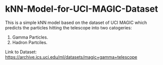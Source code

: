 # kNN-Model-for-UCI-MAGIC-Dataset
This is a simple kNN model based on the dataset of UCI MAGIC which predicts the particles hitting the telescope into two catogeries: 
1. Gamma Particles. 
2. Hadron Partciles.

Link to Dataset: https://archive.ics.uci.edu/ml/datasets/magic+gamma+telescope
